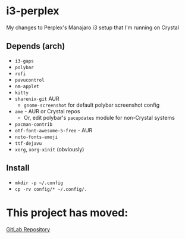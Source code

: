 # i3-perplex
My changes to Perplex's Manajaro i3 setup that I'm running on Crystal

## Depends (arch)
* `i3-gaps`
* `polybar`
* `rofi`
* `pavucontrol`
* `nm-applet`
* `kitty`
* `sharenix-git` AUR
	* `gnome-screenshot` for default polybar screenshot config
* `ame` - AUR or Crystal repos 
	* Or, edit polybar's `pacupdates` module for non-Crystal systems
* `pacman-contrib`
* `otf-font-awesome-5-free` - AUR
* `noto-fonts-emoji`
* `ttf-dejavu`
* `xorg`, `xorg-xinit` (obviously)

## Install
* `mkdir -p ~/.config`
* `cp -rv config/* ~/.config/.`


# This project has moved:
[GitLab Repository](https://gitlab.mattcompton.dev/matt/i3-perplex)